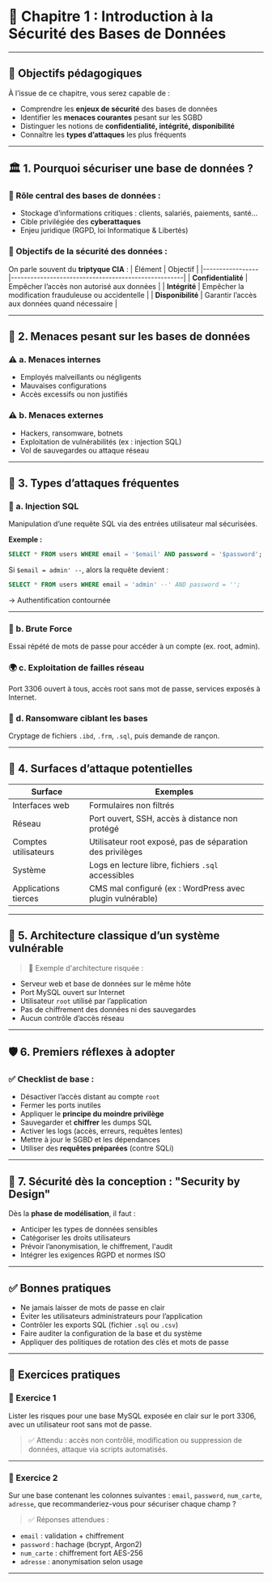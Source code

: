 # 🧠 Chapitre 1 : Introduction à la Sécurité des Bases de Données

---

## 🎯 Objectifs pédagogiques

À l’issue de ce chapitre, vous serez capable de :
- Comprendre les **enjeux de sécurité** des bases de données
- Identifier les **menaces courantes** pesant sur les SGBD
- Distinguer les notions de **confidentialité, intégrité, disponibilité**
- Connaître les **types d’attaques** les plus fréquents

---

## 🏛️ 1. Pourquoi sécuriser une base de données ?

### 📌 Rôle central des bases de données :
- Stockage d’informations critiques : clients, salariés, paiements, santé…
- Cible privilégiée des **cyberattaques**
- Enjeu juridique (RGPD, loi Informatique & Libertés)

### 🎯 Objectifs de la sécurité des données :
On parle souvent du **triptyque CIA** :
| Élément         | Objectif                                            |
|-----------------|-----------------------------------------------------|
| **Confidentialité** | Empêcher l’accès non autorisé aux données         |
| **Intégrité**        | Empêcher la modification frauduleuse ou accidentelle |
| **Disponibilité**    | Garantir l’accès aux données quand nécessaire     |

---

## 🚨 2. Menaces pesant sur les bases de données

### ⚠️ a. Menaces internes
- Employés malveillants ou négligents
- Mauvaises configurations
- Accès excessifs ou non justifiés

### ⚠️ b. Menaces externes
- Hackers, ransomware, botnets
- Exploitation de vulnérabilités (ex : injection SQL)
- Vol de sauvegardes ou attaque réseau

---

## 🎯 3. Types d’attaques fréquentes

### 💉 a. Injection SQL
Manipulation d’une requête SQL via des entrées utilisateur mal sécurisées.

**Exemple :**
```sql
SELECT * FROM users WHERE email = '$email' AND password = '$password';
```
Si `$email = admin' --`, alors la requête devient :
```sql
SELECT * FROM users WHERE email = 'admin' --' AND password = '';
```
→ Authentification contournée

---

### 🔐 b. Brute Force
Essai répété de mots de passe pour accéder à un compte (ex. root, admin).

### 🌍 c. Exploitation de failles réseau
Port 3306 ouvert à tous, accès root sans mot de passe, services exposés à Internet.

### 🧨 d. Ransomware ciblant les bases
Cryptage de fichiers `.ibd`, `.frm`, `.sql`, puis demande de rançon.

---

## 🧱 4. Surfaces d’attaque potentielles

| Surface              | Exemples                                                      |
|----------------------|---------------------------------------------------------------|
| Interfaces web       | Formulaires non filtrés                                       |
| Réseau               | Port ouvert, SSH, accès à distance non protégé                |
| Comptes utilisateurs | Utilisateur root exposé, pas de séparation des privilèges     |
| Système              | Logs en lecture libre, fichiers `.sql` accessibles            |
| Applications tierces | CMS mal configuré (ex : WordPress avec plugin vulnérable)     |

---

## 📐 5. Architecture classique d’un système vulnérable

> 🔎 Exemple d'architecture risquée :
- Serveur web et base de données sur le même hôte
- Port MySQL ouvert sur Internet
- Utilisateur `root` utilisé par l’application
- Pas de chiffrement des données ni des sauvegardes
- Aucun contrôle d’accès réseau

---

## 🛡️ 6. Premiers réflexes à adopter

### ✅ Checklist de base :
- Désactiver l’accès distant au compte `root`
- Fermer les ports inutiles
- Appliquer le **principe du moindre privilège**
- Sauvegarder et **chiffrer** les dumps SQL
- Activer les logs (accès, erreurs, requêtes lentes)
- Mettre à jour le SGBD et les dépendances
- Utiliser des **requêtes préparées** (contre SQLi)

---

## 📘 7. Sécurité dès la conception : "Security by Design"

Dès la **phase de modélisation**, il faut :
- Anticiper les types de données sensibles
- Catégoriser les droits utilisateurs
- Prévoir l’anonymisation, le chiffrement, l'audit
- Intégrer les exigences RGPD et normes ISO

---

## ✅ Bonnes pratiques

- Ne jamais laisser de mots de passe en clair
- Éviter les utilisateurs administrateurs pour l’application
- Contrôler les exports SQL (fichier `.sql` ou `.csv`)
- Faire auditer la configuration de la base et du système
- Appliquer des politiques de rotation des clés et mots de passe

---

## 🧪 Exercices pratiques

### 🧩 Exercice 1
Lister les risques pour une base MySQL exposée en clair sur le port 3306, avec un utilisateur root sans mot de passe.

> ✅ Attendu : accès non contrôlé, modification ou suppression de données, attaque via scripts automatisés.

---

### 🧩 Exercice 2
Sur une base contenant les colonnes suivantes : `email`, `password`, `num_carte`, `adresse`, que recommanderiez-vous pour sécuriser chaque champ ?

> ✅ Réponses attendues :
- `email` : validation + chiffrement
- `password` : hachage (bcrypt, Argon2)
- `num_carte` : chiffrement fort AES-256
- `adresse` : anonymisation selon usage

---
